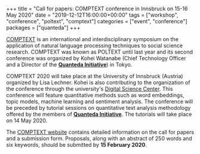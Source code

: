+++
title = "Call for papers: COMPTEXT conference in Innsbruck on 15-16 May 2020"
date = "2019-12-12T16:00:00+00:00"
tags = ["workshop", "conference", "poltext", "comptext"]
categories = ["event", "conference"]
packages = ["quanteda"]
+++

[COMPTEXT](http://www.comptextconference.org/) is an international and interdisciplinary symposium on the application of natural language processing techniques to social science research. COMPTEXT was known as POLTEXT until last year and its second conference was organized by Kohei Watanabe (Chief Technology Officer and a Director of the [**Quanteda Initiative**](https://quanteda.org)) in Tokyo. 

COMPTEXT 2020 will take place at the University of Innsbruck (Austria) organized by Lisa Lechner. Kohei is also contributing to the organization of the conference through the university's [Digital Science Center](https://www.uibk.ac.at/disc/). This conference will feature quantitative methods such as word embeddings, topic models, machine learning and sentiment analysis. The conference will be preceded by tutorial sessions on quantitative text analysis methodology offered by the members of [**Quanteda Initiative**](https://quanteda.org). The tutorials will take place on 14 May 2020.

The [COMPTEXT website](http://www.comptextconference.org/3rd-annual-poltext-conference-2020/) contains detailed information on the call for papers and a submission form. Proposals, along with an abstract of 250 words and six keywords, should be submitted by **15 February 2020**.
